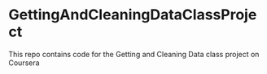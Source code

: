 # GettingAndCleaningDataClassProject
This repo contains code for the Getting and Cleaning Data class project on Coursera
